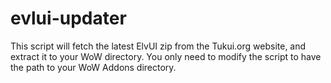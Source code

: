 # evlui-updater
This script will fetch the latest ElvUI zip from the Tukui.org website, and extract it to your WoW directory.
You only need to modify the script to have the path to your WoW Addons directory.
